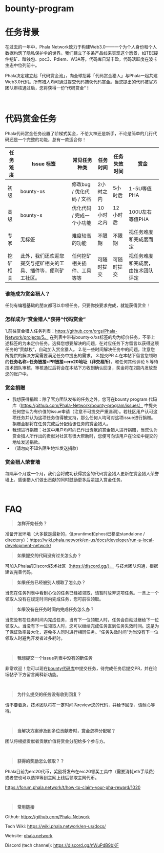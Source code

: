 # bounty-program


# 任务背景

在过去的一年中，Phala Network致力于构建Web3.0——一个为个人身份和个人数据构筑了隐私保护伞的世界。我们建立了多条产品线来实现这个愿景，如TEE硬件挖矿、暗钱包、poc3、Pdiem、W3A等，代码库日渐丰盈，代码活跃度在波卡生态中位列前十。

Phala决定建立起「代码赏金池」，向全球招募「代码赏金猎人」与Phala一起共建Web3.0代码。所有猎人均可通过提交代码捕获代码赏金。当您提出的代码被官方团队审核通过后，您将获得一份“代码赏金“！

<br>

# 代码赏金任务

Phala代码赏金任务设置了阶梯式奖金，不伦大神还是新手，不论是简单的几行代码还是一个完整的功能，总有一款适合你！

| 任务难度 | Issue 标签 | 常见任务种类 | 任务时间 | 任务失效时间 | 赏金 |
| ------ | -------- | -------- | -------- | -------- | -------- |
| 初级| bounty-xs|修改bug / 优化代码 / 文档 | 2小时之内  |5小时后 | 1-5U等值PHA    |
| 高级 | bounty-s | 优化代码 / 完成一个小功能 | 10小时之内 | 12小时后 | 100U左右等值PHA |
| 专家  | 无标签  | 难度较高的功能| 不限期  |不限期 | 视任务难度和完成度而定    |
| 挖矿相关    |  此外，我们还欢迎您提交与挖矿相关的工具、插件等，便利矿工社区。  |  任何挖矿相关插件、工具等等   |  可随时提交 |  可随时提交   | 视任务难度和完成度，由技术团队评定    |

### 谁能成为赏金猎人？

任何有编程基础的朋友都可以申领任务，只要你按要求完成，就能获得赏金！

### 怎样成为“赏金猎人”获得“代码赏金”

1.前往赏金猎人任务列表：https://github.com/orgs/Phala-Network/projects/5。 在列表中带有bounty-x/xs标签的均为标价任务，不带上述标签的为未定价任务。选择您想要解决的问题，在对应任务下方留言以获得这项任务的“贡献权”，自动加入赏金猎人。
2.花一些时间解决任务中的问题。注意您所提供的解决方案需要满足任务中提出的需求。
3.提交PR
4.在本帖下留言您领取的**任务名称+任务链接+PR链接+erc20地址（非交易所）**，和任何其他评论
5.等待技术团队审核，审核通过后将会在本贴下方收到确认回复，奖金将在2周内发放至您的账户中。

### 赏金捐赠
* 我想获得捐赠：除了官方团队发布的任务之外，您可在bounty program 代码库（https://github.com/Phala-Network/bounty-program/issues） 中提交任何您认为有价值的issue申请（注意不可提交严重漏洞）。若社区用户认可这项任务并认为这项任务值得被支持，那么任何人均可对这项issue进行捐赠。捐赠金额将在任务完成后分配给该任务的赏金猎人。
* 我想进行捐赠：社区中用户均可向已作出贡献的赏金猎人进行捐赠，当您认为赏金猎人所作出的贡献对社区有很大帮助时，您便可向该用户在论坛中提交的地址发送捐款。
* （请勿向不知名陌生地址发送捐款）

### 赏金猎人荣誉墙
每隔半个月或一个月，我们会将成功获得赏金的代码赏金猎人更新在赏金猎人荣誉墙上，感谢猎人们做出贡献的同时鼓励更多后辈加入赏金任务。

<br>

# FAQ

>**怎样开始任务？**

准备开发环境（大多数是最新的，但pruntime和phost已移至standalone / directory）：https://wiki.phala.network/en-us/docs/developer/run-a-local-development-network/
<br>

>**如果提交的代码没有过关怎么办？**

可加入Phala的Discord技术社区（https://discord.gg/）， 与技术团队沟通，根据建议完善代码。
<br>

>**如果任务已经被别人领取了怎么办？**

当您在任务列表中看到心仪的任务已经被领取，请暂时放弃这项任务。一旦上一个领取人没有在规定时间内完成任务，您可前往领取。
<br>

>**如果没有在任务时间内完成任务怎么办？**

当您没有在任务时间内完成任务，当有下一位领取人时，任务会自动过继给下一位领取人。当没有下一位领取人时，您可以继续完成任务直到任务失效时间。这是为了保证效率最大化，避免多人同时进行相同任务。“任务失效时间”为当没有下一位领取人时避免开发者过多耗时。

<br>

>**我想提交一个issue列表中没有的新任务**

非常欢迎！您可以现在[bounty代码库](https://github.com/Phala-Network/bounty-program/issues)中提交任务，待完成任务后提交PR，并在论坛帖子下方留言阐释新功能。

<br>

>**为什么提交的任务没有收到回复？**

请不要着急，技术团队将在一定时间内review您的代码，并给予回复，请耐心等待。

<br>

>**当解决方案涉及到多位贡献者时，赏金怎样分配呢？**

团队将根据贡献者贡献价值将赏金分配给多个参与方。

<br>

>**获得的奖励怎么领取？？**

Phala目前为erc20代币，奖励将发布在erc20领奖工具中（需要消耗eth手续费）或者您也可以选择等到主网上线后领取主网代币。

https://forum.phala.network/t/how-to-claim-your-pha-reward/1020

<br>

>**常用链接**

Github: https://github.com/Phala-Network

Tech Wiki: https://wiki.phala.network/en-us/docs/

Website: [phala.network](https://phala.network) 

Discord (tech channel): https://discord.gg/nWuPdB9bKF
